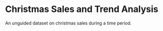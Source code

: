 # Christmas Sales and Trend Analysis
 An unguided dataset on  christmas sales during a time period.

